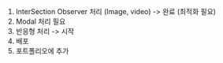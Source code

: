 1. InterSection Observer 처리 (Image, video) -> 완료 (최적화 필요)
2. Modal 처리 필요
3. 반응형 처리 -> 시작
4. 배포
5. 포트폴리오에 추가
